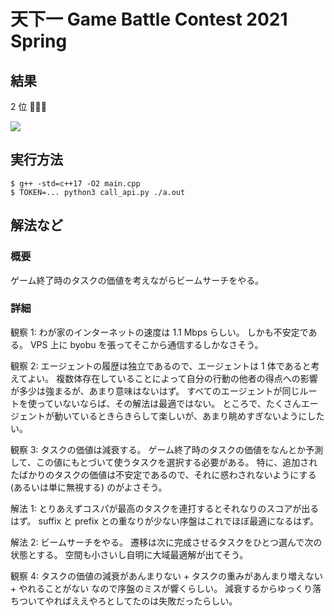 # 天下一 Game Battle Contest 2021 Spring

## 結果

2 位 🎉🎉🎉

![](https://github.com/kmyk/tenka1-2021-spring/blob/master/image.png)

## 実行方法

```console
$ g++ -std=c++17 -O2 main.cpp
$ TOKEN=... python3 call_api.py ./a.out
```

## 解法など

### 概要

ゲーム終了時のタスクの価値を考えながらビームサーチをやる。

### 詳細

観察 1:
わが家のインターネットの速度は 1.1 Mbps らしい。
しかも不安定である。
VPS 上に byobu を張ってそこから通信するしかなさそう。


観察 2:
エージェントの履歴は独立であるので、エージェントは 1 体であると考えてよい。
複数体存在していることによって自分の行動の他者の得点への影響が多少は強まるが、あまり意味はないはず。
すべてのエージェントが同じルートを使っていないならば、その解法は最適ではない。
ところで、たくさんエージェントが動いているときらきらして楽しいが、あまり眺めすぎないようにしたい。

観察 3:
タスクの価値は減衰する。
ゲーム終了時のタスクの価値をなんとか予測して、この値にもとづいて使うタスクを選択する必要がある。
特に、追加されたばかりのタスクの価値は不安定であるので、それに惑わされないようにする (あるいは単に無視する) のがよさそう。

解法 1:
とりあえずコスパが最高のタスクを連打するとそれなりのスコアが出るはず。
suffix と prefix との重なりが少ない序盤はこれでほぼ最適になるはず。

解法 2:
ビームサーチをやる。
遷移は次に完成させるタスクをひとつ選んで次の状態とする。
空間も小さいし自明に大域最適解が出てそう。

観察 4:
タスクの価値の減衰があんまりない + タスクの重みがあんまり増えない + やれることがない なので序盤のミスが響くらしい。
減衰するからゆっくり落ちついてやればええやろとしてたのは失敗だったらしい。
